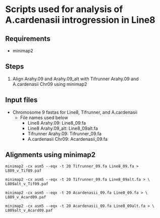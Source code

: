 # Scripts used for analysis of A.cardenasii introgression in Line8

## Requirements
* minimap2 

## Steps
1. Align Arahy.09 and Arahy.09_alt with Tifrunner Arahy.09 and 
   A.cardenasii Chr09 using minimap2

## Input files
* Chromosome 9 fastas for Line8, Tifrunner, and A.cardenasii
  * File names used below
    * Line8 Arahy.09: Line8_09.fa
    * Line8 Arahy.09_alt: Line8_09alt.fa
    * Tifrunner Arahy.09: Tifrunner_09.fa
    * A.cardenasii Chr09: Acardenasii_09.fa

## Alignments using minimap2
```
minimap2 -cx asm5 --eqx -t 20 Tifrunner_09.fa Line8_09.fa > L809_v_Tif09.paf

minimap2 -cx asm5 --eqx -t 20 Tifrunner_09.fa Line8_09alt.fa > \
L809alt_v_Tif09.paf

minimap2 -cx asm5 --eqx -t 20 Acardenasii_09.fa Line8_09.fa > \
L809_v_Acard09.paf

minimap2 -cx asm5 --eqx -t 20 Acardenasii_09.fa Line8_09alt.fa > \
L809alt_v_Acard09.paf
```


